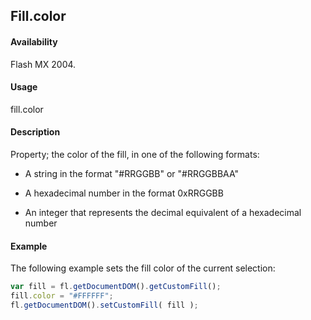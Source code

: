 ## Fill.color

#### Availability

Flash MX 2004.

#### Usage

fill.color

#### Description

Property; the color of the fill, in one of the following formats:

- A string in the format "\#RRGGBB" or "\#RRGGBBAA"

- A hexadecimal number in the format 0xRRGGBB

- An integer that represents the decimal equivalent of a hexadecimal number

#### Example

The following example sets the fill color of the current selection:

```javascript
var fill = fl.getDocumentDOM().getCustomFill();
fill.color = "#FFFFFF";
fl.getDocumentDOM().setCustomFill( fill );
```
